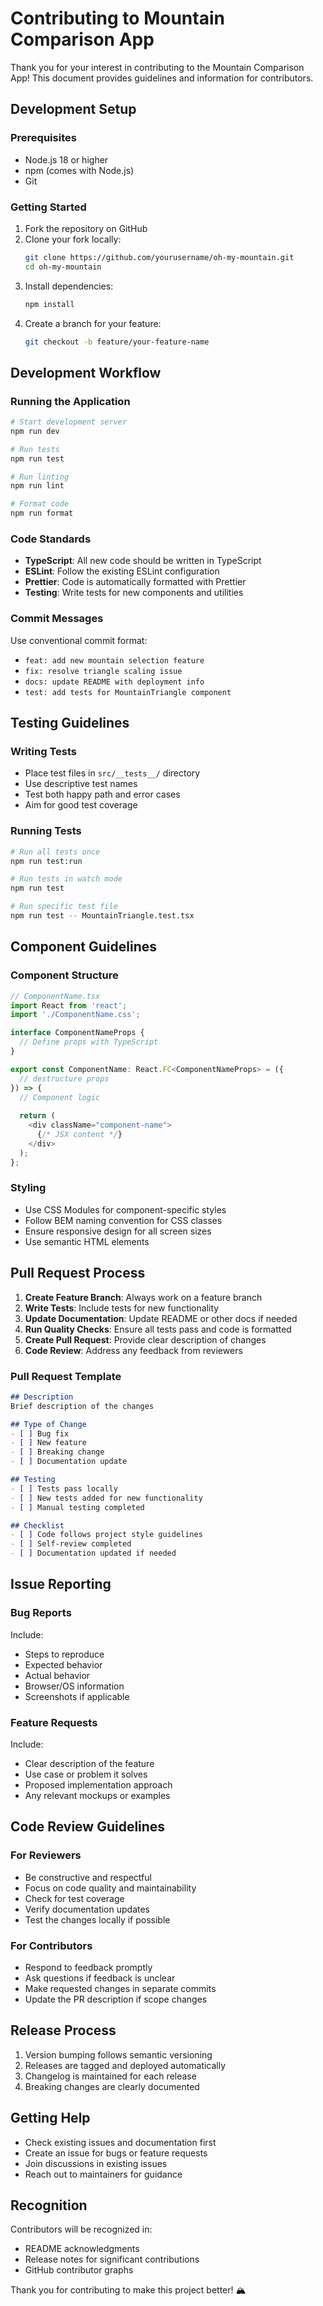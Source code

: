 # Contributing to Mountain Comparison App

Thank you for your interest in contributing to the Mountain Comparison App! This document provides guidelines and information for contributors.

## Development Setup

### Prerequisites

- Node.js 18 or higher
- npm (comes with Node.js)
- Git

### Getting Started

1. Fork the repository on GitHub
2. Clone your fork locally:
   ```bash
   git clone https://github.com/yourusername/oh-my-mountain.git
   cd oh-my-mountain
   ```
3. Install dependencies:
   ```bash
   npm install
   ```
4. Create a branch for your feature:
   ```bash
   git checkout -b feature/your-feature-name
   ```

## Development Workflow

### Running the Application

```bash
# Start development server
npm run dev

# Run tests
npm run test

# Run linting
npm run lint

# Format code
npm run format
```

### Code Standards

- **TypeScript**: All new code should be written in TypeScript
- **ESLint**: Follow the existing ESLint configuration
- **Prettier**: Code is automatically formatted with Prettier
- **Testing**: Write tests for new components and utilities

### Commit Messages

Use conventional commit format:
- `feat: add new mountain selection feature`
- `fix: resolve triangle scaling issue`
- `docs: update README with deployment info`
- `test: add tests for MountainTriangle component`

## Testing Guidelines

### Writing Tests

- Place test files in `src/__tests__/` directory
- Use descriptive test names
- Test both happy path and error cases
- Aim for good test coverage

### Running Tests

```bash
# Run all tests once
npm run test:run

# Run tests in watch mode
npm run test

# Run specific test file
npm run test -- MountainTriangle.test.tsx
```

## Component Guidelines

### Component Structure

```typescript
// ComponentName.tsx
import React from 'react';
import './ComponentName.css';

interface ComponentNameProps {
  // Define props with TypeScript
}

export const ComponentName: React.FC<ComponentNameProps> = ({ 
  // destructure props 
}) => {
  // Component logic
  
  return (
    <div className="component-name">
      {/* JSX content */}
    </div>
  );
};
```

### Styling

- Use CSS Modules for component-specific styles
- Follow BEM naming convention for CSS classes
- Ensure responsive design for all screen sizes
- Use semantic HTML elements

## Pull Request Process

1. **Create Feature Branch**: Always work on a feature branch
2. **Write Tests**: Include tests for new functionality
3. **Update Documentation**: Update README or other docs if needed
4. **Run Quality Checks**: Ensure all tests pass and code is formatted
5. **Create Pull Request**: Provide clear description of changes
6. **Code Review**: Address any feedback from reviewers

### Pull Request Template

```markdown
## Description
Brief description of the changes

## Type of Change
- [ ] Bug fix
- [ ] New feature
- [ ] Breaking change
- [ ] Documentation update

## Testing
- [ ] Tests pass locally
- [ ] New tests added for new functionality
- [ ] Manual testing completed

## Checklist
- [ ] Code follows project style guidelines
- [ ] Self-review completed
- [ ] Documentation updated if needed
```

## Issue Reporting

### Bug Reports

Include:
- Steps to reproduce
- Expected behavior
- Actual behavior
- Browser/OS information
- Screenshots if applicable

### Feature Requests

Include:
- Clear description of the feature
- Use case or problem it solves
- Proposed implementation approach
- Any relevant mockups or examples

## Code Review Guidelines

### For Reviewers

- Be constructive and respectful
- Focus on code quality and maintainability
- Check for test coverage
- Verify documentation updates
- Test the changes locally if possible

### For Contributors

- Respond to feedback promptly
- Ask questions if feedback is unclear
- Make requested changes in separate commits
- Update the PR description if scope changes

## Release Process

1. Version bumping follows semantic versioning
2. Releases are tagged and deployed automatically
3. Changelog is maintained for each release
4. Breaking changes are clearly documented

## Getting Help

- Check existing issues and documentation first
- Create an issue for bugs or feature requests
- Join discussions in existing issues
- Reach out to maintainers for guidance

## Recognition

Contributors will be recognized in:
- README acknowledgments
- Release notes for significant contributions
- GitHub contributor graphs

Thank you for contributing to make this project better! 🏔️